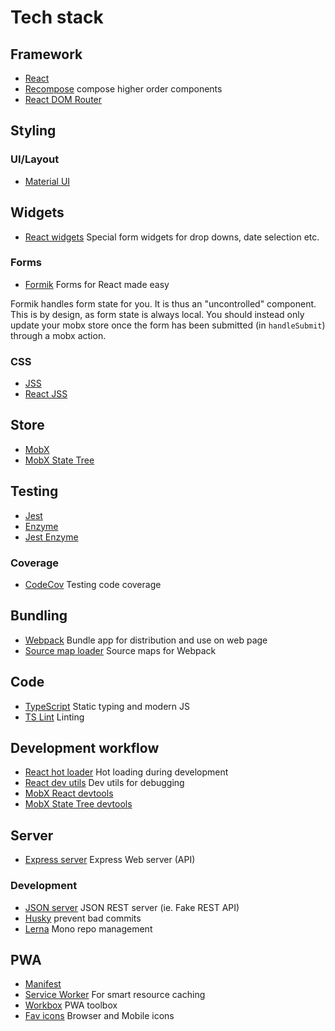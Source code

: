 # Tech stack

## Framework

- [React](https://reactjs.org/)
- [Recompose](https://recompose.docsforhumans.com/) compose higher order components
- [React DOM Router](https://reacttraining.com/react-router/web/guides/philosophy)

## Styling

### UI/Layout

- [Material UI](https://material-ui.com/)

## Widgets

- [React widgets](https://jquense.github.io/react-widgets/) Special form widgets for drop downs, date selection etc.

### Forms

- [Formik](https://www.npmjs.com/package/formik) Forms for React made easy

Formik handles form state for you. It is thus an "uncontrolled" component. This is by design, as form state is always local. You should instead only update your mobx store once the form has been submitted (in `handleSubmit`) through a mobx action.

### CSS

- [JSS](https://github.com/cssinjs/jss)
- [React JSS](http://cssinjs.org/react-jss/)

## Store

- [MobX](https://mobx.js.org/)
- [MobX State Tree](https://github.com/mobxjs/mobx-state-tree)

## Testing

- [Jest](https://jestjs.io/)
- [Enzyme](http://airbnb.io/enzyme/)
- [Jest Enzyme](https://www.npmjs.com/package/jest-enzyme)

### Coverage

- [CodeCov](https://codecov.io/) Testing code coverage

## Bundling

- [Webpack](https://webpack.js.org/) Bundle app for distribution and use on web page
- [Source map loader](https://github.com/webpack-contrib/source-map-loader) Source maps for Webpack

## Code

- [TypeScript](https://www.typescriptlang.org/) Static typing and modern JS
- [TS Lint](https://palantir.github.io/tslint/) Linting

## Development workflow

- [React hot loader](https://gaearon.github.io/react-hot-loader/) Hot loading during development
- [React dev utils](https://www.npmjs.com/package/react-dev-utils) Dev utils for debugging
- [MobX React devtools](https://github.com/mobxjs/mobx-devtools/blob/master/README.md#mobx-state-tree)
- [MobX State Tree devtools](https://github.com/mobxjs/mobx-react-devtools)

## Server

- [Express server](https://expressjs.com/) Express Web server (API)

### Development

- [JSON server](https://github.com/typicode/json-server) JSON REST server (ie. Fake REST API)
- [Husky](https://www.npmjs.com/package/husky) prevent bad commits
- [Lerna](https://lernajs.io) Mono repo management

## PWA

- [Manifest](https://developers.google.com/web/fundamentals/web-app-manifest/)
- [Service Worker](https://developers.google.com/web/ilt/pwa/introduction-to-service-worker-slides) For smart resource caching
- [Workbox](https://developers.google.com/web/tools/workbox/) PWA toolbox
- [Fav icons](https://realfavicongenerator.net/) Browser and Mobile icons
